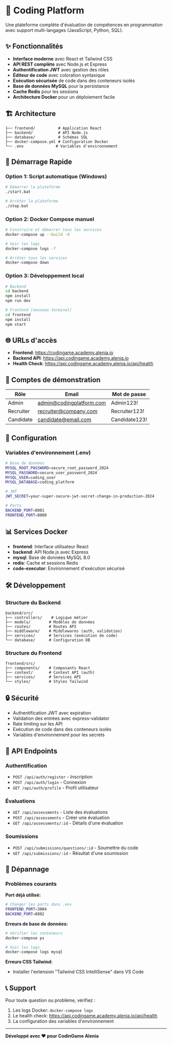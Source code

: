 # 🚀 Coding Platform

Une plateforme complète d'évaluation de compétences en programmation avec support multi-langages (JavaScript, Python, SQL).

## ✨ Fonctionnalités

- **Interface moderne** avec React et Tailwind CSS
- **API REST complète** avec Node.js et Express
- **Authentification JWT** avec gestion des rôles
- **Éditeur de code** avec coloration syntaxique
- **Exécution sécurisée** de code dans des conteneurs isolés
- **Base de données MySQL** pour la persistance
- **Cache Redis** pour les sessions
- **Architecture Docker** pour un déploiement facile

## 🏗️ Architecture

```
├── frontend/          # Application React
├── backend/           # API Node.js
├── database/          # Schémas SQL
├── docker-compose.yml # Configuration Docker
└── .env              # Variables d'environnement
```

## 🚀 Démarrage Rapide

### Option 1: Script automatique (Windows)
```bash
# Démarrer la plateforme
./start.bat

# Arrêter la plateforme  
./stop.bat
```

### Option 2: Docker Compose manuel
```bash
# Construire et démarrer tous les services
docker-compose up --build -d

# Voir les logs
docker-compose logs -f

# Arrêter tous les services
docker-compose down
```

### Option 3: Développement local
```bash
# Backend
cd backend
npm install
npm run dev

# Frontend (nouveau terminal)
cd frontend  
npm install
npm start
```

## 🌐 URLs d'accès

- **Frontend**: https://codingame.academy.alenia.io
- **Backend API**: https://api.codingame.academy.alenia.io
- **Health Check**: https://api.codingame.academy.alenia.io/api/health

## 👥 Comptes de démonstration

| Rôle | Email | Mot de passe |
|------|-------|--------------|
| Admin | admin@codingplatform.com | Admin123! |
| Recruiter | recruiter@company.com | Recruiter123! |
| Candidate | candidate@email.com | Candidate123! |

## 🔧 Configuration

### Variables d'environnement (.env)
```bash
# Base de données
MYSQL_ROOT_PASSWORD=secure_root_password_2024
MYSQL_PASSWORD=secure_user_password_2024
MYSQL_USER=coding_user
MYSQL_DATABASE=coding_platform

# JWT
JWT_SECRET=your-super-secure-jwt-secret-change-in-production-2024

# Ports
BACKEND_PORT=8081
FRONTEND_PORT=8080
```

## 📊 Services Docker

- **frontend**: Interface utilisateur React
- **backend**: API Node.js avec Express
- **mysql**: Base de données MySQL 8.0
- **redis**: Cache et sessions Redis
- **code-executor**: Environnement d'exécution sécurisé

## 🛠️ Développement

### Structure du Backend
```
backend/src/
├── controllers/    # Logique métier
├── models/        # Modèles de données
├── routes/        # Routes API
├── middleware/    # Middlewares (auth, validation)
├── services/      # Services (exécution de code)
└── database/      # Configuration DB
```

### Structure du Frontend
```
frontend/src/
├── components/    # Composants React
├── context/       # Context API (auth)
├── services/      # Services API
└── styles/        # Styles Tailwind
```

## 🔒 Sécurité

- Authentification JWT avec expiration
- Validation des entrées avec express-validator
- Rate limiting sur les API
- Exécution de code dans des conteneurs isolés
- Variables d'environnement pour les secrets

## 📝 API Endpoints

### Authentification
- `POST /api/auth/register` - Inscription
- `POST /api/auth/login` - Connexion
- `GET /api/auth/profile` - Profil utilisateur

### Évaluations
- `GET /api/assessments` - Liste des évaluations
- `POST /api/assessments` - Créer une évaluation
- `GET /api/assessments/:id` - Détails d'une évaluation

### Soumissions
- `POST /api/submissions/questions/:id` - Soumettre du code
- `GET /api/submissions/:id` - Résultat d'une soumission

## 🚨 Dépannage

### Problèmes courants

**Port déjà utilisé:**
```bash
# Changer les ports dans .env
FRONTEND_PORT=3004
BACKEND_PORT=8082
```

**Erreurs de base de données:**
```bash
# Vérifier les conteneurs
docker-compose ps

# Voir les logs
docker-compose logs mysql
```

**Erreurs CSS Tailwind:**
- Installer l'extension "Tailwind CSS IntelliSense" dans VS Code

## 📞 Support

Pour toute question ou problème, vérifiez :
1. Les logs Docker: `docker-compose logs`
2. Le health check: https://api.codingame.academy.alenia.io/api/health
3. La configuration des variables d'environnement

---

**Développé avec ❤️ pour CodinGame Alenia**